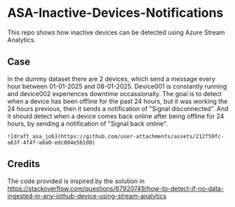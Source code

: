 # ASA-Inactive-Devices-Notifications
This repo shows how inactive devices can be detected using Azure Stream Analytics. 

## Case
In the dummy dataset there are 2 devices, which send a message every hour between 01-01-2025 and 08-01-2025. Device001 is constantly running and device002 experiences downtime occassionally. 
The goal is to detect when a device has been offline for the past 24 hours, but it was working the 24 hours previous, then it sends a notification of "Signal disconnected". 
And it should detect when a device comes back online after being offline for 24 hours, by sending a notification of "Signal back online".

    ![draft_asa_job](https://github.com/user-attachments/assets/212f59fc-a63f-4f4f-a8a0-edc884e561d0)

## Credits
The code provided is inspired by the solution in https://stackoverflow.com/questions/67920749/how-to-detect-if-no-data-ingested-in-any-iothub-device-using-stream-analytics
